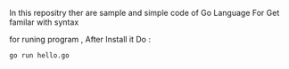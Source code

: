 In this repositry ther are sample and simple code of Go Language For Get familar with syntax 

for runing program , After Install it Do :

```go run hello.go```
